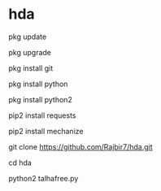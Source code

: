 # hda

pkg update

pkg upgrade

pkg install git

pkg install python

pkg install python2

pip2 install requests

 pip2 install mechanize

git clone https://github.com/Rajbir7/hda.git

cd hda

python2 talhafree.py
